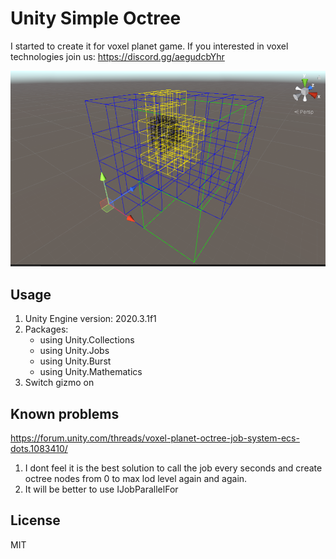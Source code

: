 # Unity Simple Octree

I started to create it for voxel planet game.
If you interested in voxel technologies join us: https://discord.gg/aegudcbYhr​

![octree](https://raw.githubusercontent.com/patrikholler/Unity-Simple-Octree/master/screenshot/screenshot01.png)

## Usage
<ol>
    <li>Unity Engine version: 2020.3.1f1</li>
    <li>
        Packages:
        <ul>
        <li>using Unity.Collections</li>
        <li>using Unity.Jobs</li>
        <li>using Unity.Burst</li>
        <li>using Unity.Mathematics</li>
        </ul>
    </li>
    <li>Switch gizmo on</li>
</ol>

## Known problems
https://forum.unity.com/threads/voxel-planet-octree-job-system-ecs-dots.1083410/
<ol>
    <li>I dont feel it is the best solution to call the job every seconds and create octree nodes from 0 to max lod level again and again.</li>
    <li>It will be better to use IJobParallelFor</li>
</ol>

## License

MIT